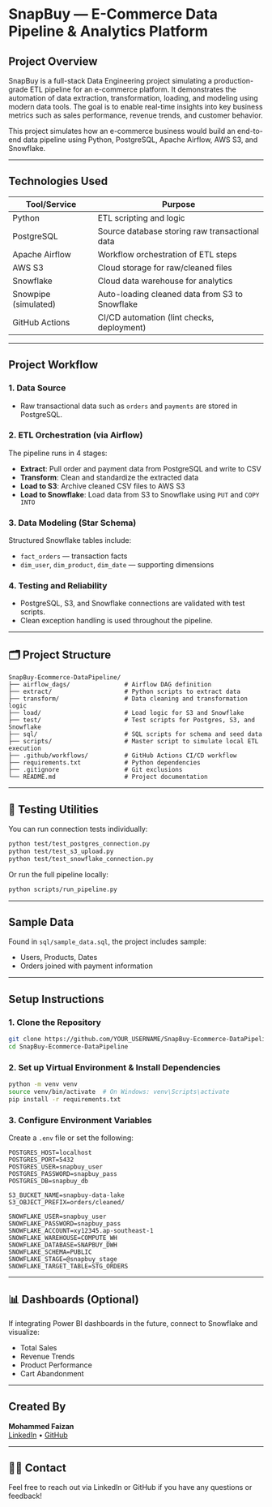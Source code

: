# SnapBuy — E-Commerce Data Pipeline & Analytics Platform

## Project Overview
SnapBuy is a full-stack Data Engineering project simulating a production-grade ETL pipeline for an e-commerce platform. It demonstrates the automation of data extraction, transformation, loading, and modeling using modern data tools. The goal is to enable real-time insights into key business metrics such as sales performance, revenue trends, and customer behavior.

This project simulates how an e-commerce business would build an end-to-end data pipeline using Python, PostgreSQL, Apache Airflow, AWS S3, and Snowflake.

---

## Technologies Used

| Tool/Service        | Purpose                                      |
|---------------------|----------------------------------------------|
| Python              | ETL scripting and logic                      |
| PostgreSQL          | Source database storing raw transactional data |
| Apache Airflow      | Workflow orchestration of ETL steps          |
| AWS S3              | Cloud storage for raw/cleaned files          |
| Snowflake           | Cloud data warehouse for analytics           |
| Snowpipe (simulated)| Auto-loading cleaned data from S3 to Snowflake |
| GitHub Actions      | CI/CD automation (lint checks, deployment)   |

---

## Project Workflow

### 1. Data Source
- Raw transactional data such as `orders` and `payments` are stored in PostgreSQL.

### 2. ETL Orchestration (via Airflow)
The pipeline runs in 4 stages:
- **Extract**: Pull order and payment data from PostgreSQL and write to CSV
- **Transform**: Clean and standardize the extracted data
- **Load to S3**: Archive cleaned CSV files to AWS S3
- **Load to Snowflake**: Load data from S3 to Snowflake using `PUT` and `COPY INTO`

### 3. Data Modeling (Star Schema)
Structured Snowflake tables include:
- `fact_orders` — transaction facts
- `dim_user`, `dim_product`, `dim_date` — supporting dimensions

### 4. Testing and Reliability
- PostgreSQL, S3, and Snowflake connections are validated with test scripts.
- Clean exception handling is used throughout the pipeline.

---

## 🗂️ Project Structure

```
SnapBuy-Ecommerce-DataPipeline/
├── airflow_dags/               # Airflow DAG definition
├── extract/                    # Python scripts to extract data
├── transform/                  # Data cleaning and transformation logic
├── load/                       # Load logic for S3 and Snowflake
├── test/                       # Test scripts for Postgres, S3, and Snowflake
├── sql/                        # SQL scripts for schema and seed data
├── scripts/                    # Master script to simulate local ETL execution
├── .github/workflows/          # GitHub Actions CI/CD workflow
├── requirements.txt            # Python dependencies
├── .gitignore                  # Git exclusions
└── README.md                   # Project documentation
```

---

## 🧪 Testing Utilities

You can run connection tests individually:
```bash
python test/test_postgres_connection.py
python test/test_s3_upload.py
python test/test_snowflake_connection.py
```

Or run the full pipeline locally:
```bash
python scripts/run_pipeline.py
```

---

## Sample Data

Found in `sql/sample_data.sql`, the project includes sample:
- Users, Products, Dates
- Orders joined with payment information

---

## Setup Instructions

### 1. Clone the Repository
```bash
git clone https://github.com/YOUR_USERNAME/SnapBuy-Ecommerce-DataPipeline.git
cd SnapBuy-Ecommerce-DataPipeline
```

### 2. Set up Virtual Environment & Install Dependencies
```bash
python -m venv venv
source venv/bin/activate  # On Windows: venv\Scripts\activate
pip install -r requirements.txt
```

### 3. Configure Environment Variables
Create a `.env` file or set the following:
```env
POSTGRES_HOST=localhost
POSTGRES_PORT=5432
POSTGRES_USER=snapbuy_user
POSTGRES_PASSWORD=snapbuy_pass
POSTGRES_DB=snapbuy_db

S3_BUCKET_NAME=snapbuy-data-lake
S3_OBJECT_PREFIX=orders/cleaned/

SNOWFLAKE_USER=snapbuy_user
SNOWFLAKE_PASSWORD=snapbuy_pass
SNOWFLAKE_ACCOUNT=xy12345.ap-southeast-1
SNOWFLAKE_WAREHOUSE=COMPUTE_WH
SNOWFLAKE_DATABASE=SNAPBUY_DWH
SNOWFLAKE_SCHEMA=PUBLIC
SNOWFLAKE_STAGE=@snapbuy_stage
SNOWFLAKE_TARGET_TABLE=STG_ORDERS
```

---

## 📊 Dashboards (Optional)
If integrating Power BI dashboards in the future, connect to Snowflake and visualize:
- Total Sales
- Revenue Trends
- Product Performance
- Cart Abandonment

---

## Created By
**Mohammed Faizan**  
[LinkedIn](https://www.linkedin.com/in/mohammedfaizan20)  •  [GitHub](https://github.com/MohammedFaizan20)

---

## 🙋‍♂️ Contact
Feel free to reach out via LinkedIn or GitHub if you have any questions or feedback!
